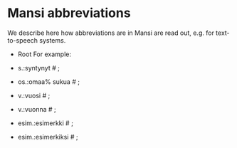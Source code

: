 

# Mansi abbreviations                               

We describe here how abbreviations are in Mansi are read out, e.g.
for text-to-speech systems.

* Root
For example:

 * s.:syntynyt # ;  
 * os.:omaa% sukua # ;  
 * v.:vuosi # ;  
 * v.:vuonna # ;  
 * esim.:esimerkki # ; 
 * esim.:esimerkiksi # ; 


